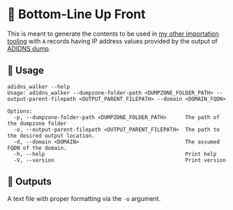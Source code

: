 # 🔭 Bottom-Line Up Front

This is meant to generate the contents to be used in [my other importation tooling](https://github.com/EspressoCake/ADIDNS_Parser) with `A` records having IP address values provided by the output of [ADIDNS dump](https://github.com/dirkjanm/adidnsdump).

## 🚀 Usage
```
adidns_walker --help
Usage: adidns_walker --dumpzone-folder-path <DUMPZONE_FOLDER_PATH> --output-parent-filepath <OUTPUT_PARENT_FILEPATH> --domain <DOMAIN_FQDN>

Options:
  -p, --dumpzone-folder-path <DUMPZONE_FOLDER_PATH>      The path of the dumpzone folder
  -o, --output-parent-filepath <OUTPUT_PARENT_FILEPATH>  The path to the desired output location.
  -d, --domain <DOMAIN>                                  The assumed FQDN of the domain.
  -h, --help                                             Print help
  -V, --version                                          Print version
```

## 🌱 Outputs

A text file with proper formatting via the `-o` argument.
